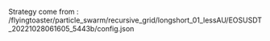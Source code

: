 Strategy come from : /flyingtoaster/particle_swarm/recursive_grid/longshort_01_lessAU/EOSUSDT_20221028061605_5443b/config.json
